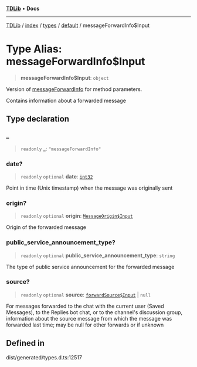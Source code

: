 [**TDLib**](../../../../../../README.md) • **Docs**

***

[TDLib](../../../../../../modules.md) / [index](../../../../../README.md) / [types](../../../README.md) / [default](../README.md) / messageForwardInfo$Input

# Type Alias: messageForwardInfo$Input

> **messageForwardInfo$Input**: `object`

Version of [messageForwardInfo](messageForwardInfo-1.md) for method parameters.

Contains information about a forwarded message

## Type declaration

### \_

> `readonly` **\_**: `"messageForwardInfo"`

### date?

> `readonly` `optional` **date**: [`int32`](int32-1.md)

Point in time (Unix timestamp) when the message was originally sent

### origin?

> `readonly` `optional` **origin**: [`MessageOrigin$Input`](MessageOrigin$Input.md)

Origin of the forwarded message

### public\_service\_announcement\_type?

> `readonly` `optional` **public\_service\_announcement\_type**: `string`

The type of public service announcement for the forwarded message

### source?

> `readonly` `optional` **source**: [`forwardSource$Input`](forwardSource$Input-1.md) \| `null`

For messages forwarded to the chat with the current user (Saved Messages), to the Replies bot chat, or to the channel's discussion group, information about the source message from which the message was forwarded last time; may be null for other forwards or if unknown

## Defined in

dist/generated/types.d.ts:12517

